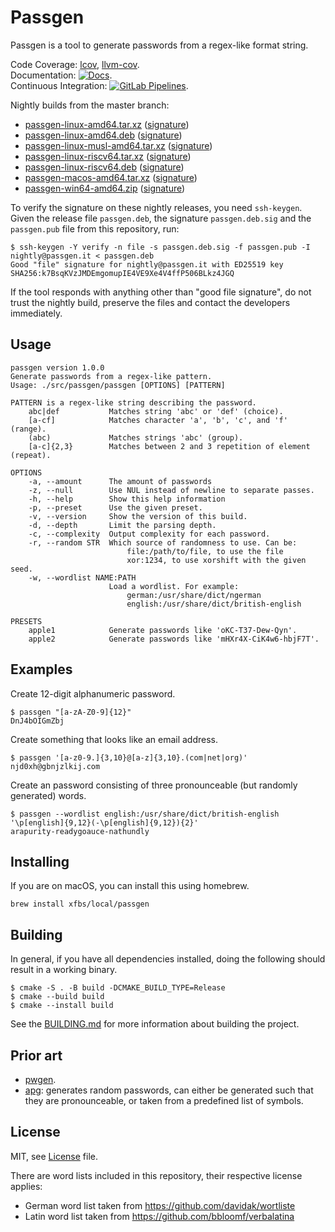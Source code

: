 # Passgen 

Passgen is a tool to generate passwords from a regex-like format string.

Code Coverage: [lcov](https://xfbs.gitlab.io/passgen/coverage/lcov), [llvm-cov](https://xfbs.gitlab.io/passgen/coverage/llvm-cov).  
Documentation: [![Docs](https://xfbs.gitlab.io/passgen/badges/docs.svg)](https://xfbs.gitlab.io/passgen/doxygen/index.html).  
Continuous Integration: [![GitLab Pipelines](https://gitlab.com/xfbs/passgen/badges/master/pipeline.svg)](https://gitlab.com/xfbs/passgen/pipelines).  

Nightly builds from the master branch:
  - [passgen-linux-amd64.tar.xz][] ([signature][passgen-linux-amd64.tar.xz.sig])
  - [passgen-linux-amd64.deb][] ([signature][passgen-linux-amd64.deb.sig])
  - [passgen-linux-musl-amd64.tar.xz][] ([signature][passgen-linux-musl-amd64.tar.xz.sig])
  - [passgen-linux-riscv64.tar.xz][] ([signature][passgen-linux-riscv64.tar.xz.sig])
  - [passgen-linux-riscv64.deb][] ([signature][passgen-linux-riscv64.deb.sig])
  - [passgen-macos-amd64.tar.xz][] ([signature][passgen-macos-amd64.tar.xz.sig])
  - [passgen-win64-amd64.zip][] ([signature][passgen-win64-amd64.zip.sig])

To verify the signature on these nightly releases, you need `ssh-keygen`. Given the release file `passgen.deb`, the signature `passgen.deb.sig` and the `passgen.pub` file from this repository, run:

    $ ssh-keygen -Y verify -n file -s passgen.deb.sig -f passgen.pub -I nightly@passgen.it < passgen.deb
    Good "file" signature for nightly@passgen.it with ED25519 key SHA256:k7BsqKVzJMDEmgomupIE4VE9Xe4V4ffP506BLkz4JGQ

If the tool responds with anything other than "good file signature", do not trust the nightly build, preserve the files and contact the developers immediately.

## Usage

```
passgen version 1.0.0
Generate passwords from a regex-like pattern.
Usage: ./src/passgen/passgen [OPTIONS] [PATTERN]

PATTERN is a regex-like string describing the password.
    abc|def           Matches string 'abc' or 'def' (choice).
    [a-cf]            Matches character 'a', 'b', 'c', and 'f' (range).
    (abc)             Matches strings 'abc' (group).
    [a-c]{2,3}        Matches between 2 and 3 repetition of element (repeat).

OPTIONS
    -a, --amount      The amount of passwords
    -z, --null        Use NUL instead of newline to separate passes.
    -h, --help        Show this help information
    -p, --preset      Use the given preset.
    -v, --version     Show the version of this build.
    -d, --depth       Limit the parsing depth.
    -c, --complexity  Output complexity for each password.
    -r, --random STR  Which source of randomness to use. Can be:
                          file:/path/to/file, to use the file
                          xor:1234, to use xorshift with the given seed.
    -w, --wordlist NAME:PATH
                      Load a wordlist. For example:
                          german:/usr/share/dict/ngerman
                          english:/usr/share/dict/british-english

PRESETS
    apple1            Generate passwords like 'oKC-T37-Dew-Qyn'.
    apple2            Generate passwords like 'mHXr4X-CiK4w6-hbjF7T'.
```

## Examples

Create 12-digit alphanumeric password.

    $ passgen "[a-zA-Z0-9]{12}"
    DnJ4bOIGmZbj

Create something that looks like an email address.

    $ passgen '[a-z0-9.]{3,10}@[a-z]{3,10}.(com|net|org)'
    njd0xh@gbnjzlkij.com

Create an password consisting of three pronounceable (but randomly generated) words.

    $ passgen --wordlist english:/usr/share/dict/british-english '\p[english]{9,12}(-\p[english]{9,12}){2}'
    arapurity-readygoauce-nathundly

## Installing

If you are on macOS, you can install this using homebrew.

    brew install xfbs/local/passgen

## Building

In general, if you have all dependencies installed, doing the following should result in a working binary.

    $ cmake -S . -B build -DCMAKE_BUILD_TYPE=Release
    $ cmake --build build
    $ cmake --install build

See the [BUILDING.md](BUILDING.md) for more information about building the project.

## Prior art

* [pwgen](https://linux.die.net/man/1/pwgen).
* [apg](https://linux.die.net/man/1/apg): generates random passwords, can either be generated such that they are pronounceable, or taken from a predefined list of symbols.

## License

MIT, see [License](LICENSE) file.

There are word lists included in this repository, their respective license applies:

- German word list taken from <https://github.com/davidak/wortliste>
- Latin word list taken from <https://github.com/bbloomf/verbalatina>

[passgen-linux-amd64.tar.xz]: https://xfbs.gitlab.io/passgen/nightly/passgen-linux-amd64.tar.xz
[passgen-linux-amd64.deb]: https://xfbs.gitlab.io/passgen/nightly/passgen-linux-amd64.deb
[passgen-linux-musl-amd64.tar.xz]: https://xfbs.gitlab.io/passgen/nightly/passgen-linux-musl-amd64.tar.xz
[passgen-linux-riscv64.tar.xz]: https://xfbs.gitlab.io/passgen/nightly/passgen-linux-riscv64.tar.xz
[passgen-linux-riscv64.deb]: https://xfbs.gitlab.io/passgen/nightly/passgen-linux-riscv64.deb
[passgen-macos-amd64.tar.xz]: https://xfbs.gitlab.io/passgen/nightly/passgen-macos-amd64.tar.xz
[passgen-win64-amd64.zip]: https://xfbs.gitlab.io/passgen/nightly/passgen-win64-amd64.zip

[passgen-linux-amd64.tar.xz.sig]: https://xfbs.gitlab.io/passgen/nightly/passgen-linux-amd64.tar.xz.sig
[passgen-linux-amd64.deb.sig]: https://xfbs.gitlab.io/passgen/nightly/passgen-linux-amd64.deb.sig
[passgen-linux-musl-amd64.tar.xz.sig]: https://xfbs.gitlab.io/passgen/nightly/passgen-linux-musl-amd64.tar.xz.sig
[passgen-linux-riscv64.tar.xz.sig]: https://xfbs.gitlab.io/passgen/nightly/passgen-linux-riscv64.tar.xz.sig
[passgen-linux-riscv64.deb.sig]: https://xfbs.gitlab.io/passgen/nightly/passgen-linux-riscv64.deb.sig
[passgen-macos-amd64.tar.xz.sig]: https://xfbs.gitlab.io/passgen/nightly/passgen-macos-amd64.tar.xz.sig
[passgen-win64-amd64.zip.sig]: https://xfbs.gitlab.io/passgen/nightly/passgen-win64-amd64.zip.sig
